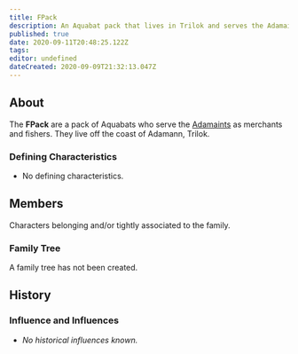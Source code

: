 ```yaml
---
title: FPack
description: An Aquabat pack that lives in Trilok and serves the Adamaints.
published: true
date: 2020-09-11T20:48:25.122Z
tags: 
editor: undefined
dateCreated: 2020-09-09T21:32:13.047Z
---
```


## About

The **FPack** are a pack of Aquabats who serve the [Adamaints](/genealogy/adamaint "wikilink") as merchants and fishers. They live off the coast of Adamann, Trilok.

### Defining Characteristics

- No defining characteristics.

## Members

Characters belonging and/or tightly associated to the family.

### Family Tree

A family tree has not been created.

## History

### Influence and Influences

- *No historical influences known.*